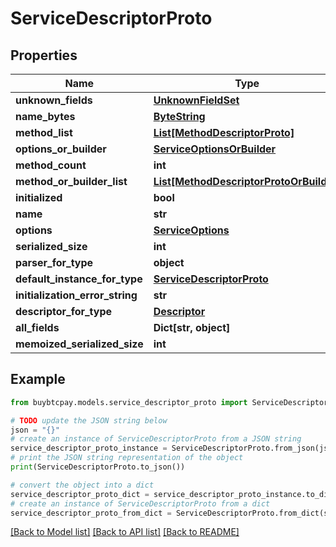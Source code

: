 # ServiceDescriptorProto


## Properties

Name | Type | Description | Notes
------------ | ------------- | ------------- | -------------
**unknown_fields** | [**UnknownFieldSet**](UnknownFieldSet.md) |  | [optional] 
**name_bytes** | [**ByteString**](ByteString.md) |  | [optional] 
**method_list** | [**List[MethodDescriptorProto]**](MethodDescriptorProto.md) |  | [optional] 
**options_or_builder** | [**ServiceOptionsOrBuilder**](ServiceOptionsOrBuilder.md) |  | [optional] 
**method_count** | **int** |  | [optional] 
**method_or_builder_list** | [**List[MethodDescriptorProtoOrBuilder]**](MethodDescriptorProtoOrBuilder.md) |  | [optional] 
**initialized** | **bool** |  | [optional] 
**name** | **str** |  | [optional] 
**options** | [**ServiceOptions**](ServiceOptions.md) |  | [optional] 
**serialized_size** | **int** |  | [optional] 
**parser_for_type** | **object** |  | [optional] 
**default_instance_for_type** | [**ServiceDescriptorProto**](ServiceDescriptorProto.md) |  | [optional] 
**initialization_error_string** | **str** |  | [optional] 
**descriptor_for_type** | [**Descriptor**](Descriptor.md) |  | [optional] 
**all_fields** | **Dict[str, object]** |  | [optional] 
**memoized_serialized_size** | **int** |  | [optional] 

## Example

```python
from buybtcpay.models.service_descriptor_proto import ServiceDescriptorProto

# TODO update the JSON string below
json = "{}"
# create an instance of ServiceDescriptorProto from a JSON string
service_descriptor_proto_instance = ServiceDescriptorProto.from_json(json)
# print the JSON string representation of the object
print(ServiceDescriptorProto.to_json())

# convert the object into a dict
service_descriptor_proto_dict = service_descriptor_proto_instance.to_dict()
# create an instance of ServiceDescriptorProto from a dict
service_descriptor_proto_from_dict = ServiceDescriptorProto.from_dict(service_descriptor_proto_dict)
```
[[Back to Model list]](../README.md#documentation-for-models) [[Back to API list]](../README.md#documentation-for-api-endpoints) [[Back to README]](../README.md)


